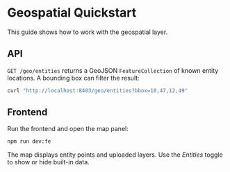 # Geospatial Quickstart

This guide shows how to work with the geospatial layer.

## API

`GET /geo/entities` returns a GeoJSON `FeatureCollection` of known entity locations. A bounding box can filter the result:

```sh
curl "http://localhost:8403/geo/entities?bbox=10,47,12,49"
```

## Frontend

Run the frontend and open the map panel:

```sh
npm run dev:fe
```

The map displays entity points and uploaded layers. Use the *Entities* toggle to show or hide built-in data.
